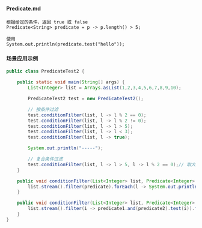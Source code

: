 #### Predicate.md
    根据给定的条件，返回 true 或 false
    Predicate<String> predicate = p -> p.length() > 5;

    使用
    System.out.println(predicate.test("hello"));


#### 场景应用示例
```java
public class PredicateTest2 {

    public static void main(String[] args) {
        List<Integer> list = Arrays.asList(1,2,3,4,5,6,7,8,9,10);

        PredicateTest2 test = new PredicateTest2();

        // 按条件过滤
        test.conditionFilter(list, l -> l % 2 == 0);
        test.conditionFilter(list, l -> l % 2 != 0);
        test.conditionFilter(list, l -> l > 5);
        test.conditionFilter(list, l -> l < 3);
        test.conditionFilter(list, l -> true);

        System.out.println("-----");

        // 复合条件过滤
        test.conditionFilter(list, l -> l > 5, l -> l % 2 == 0);// 取大于5 并且是偶数的
    }

    public void conditionFilter(List<Integer> list, Predicate<Integer> predicate){
        list.stream().filter(predicate).forEach(l -> System.out.println(l));
    }

    public void conditionFilter(List<Integer> list, Predicate<Integer> predicate1, Predicate<Integer> predicate2){
        list.stream().filter(i -> predicate1.and(predicate2).test(i)).forEach(l -> System.out.println(l));
    }
}
```
